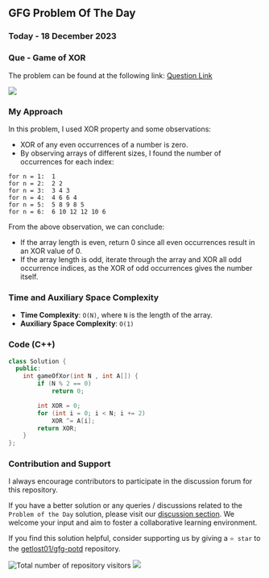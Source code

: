 ## GFG Problem Of The Day

### Today - 18 December 2023
### Que - Game of XOR

The problem can be found at the following link: [Question Link](https://www.geeksforgeeks.org/problems/game-of-xor1541/1)

![](https://badgen.net/badge/Level/Medium/yellow)

### My Approach

In this problem, I used XOR property and some observations:
- XOR of any even occurrences of a number is zero.
- By observing arrays of different sizes, I found the number of occurrences for each index:
```
for n = 1:  1
for n = 2:  2 2
for n = 3:  3 4 3
for n = 4:  4 6 6 4
for n = 5:  5 8 9 8 5
for n = 6:  6 10 12 12 10 6
```
From the above observation, we can conclude:
- If the array length is even, return 0 since all even occurrences result in an XOR value of 0.
- If the array length is odd, iterate through the array and XOR all odd occurrence indices, as the XOR of odd occurrences gives the number itself.

### Time and Auxiliary Space Complexity

- **Time Complexity**: `O(N)`, where `N` is the length of the array.
- **Auxiliary Space Complexity**: `O(1)`

### Code (C++)

```cpp
class Solution {
  public:
    int gameOfXor(int N , int A[]) {
        if (N % 2 == 0)
            return 0;

        int XOR = 0;
        for (int i = 0; i < N; i += 2)
            XOR ^= A[i];
        return XOR;
    }
};
```
### Contribution and Support

I always encourage contributors to participate in the discussion forum for this repository.

If you have a better solution or any queries / discussions related to the `Problem of the Day` solution, please visit our [discussion section](https://github.com/getlost01/gfg-potd/discussions). We welcome your input and aim to foster a collaborative learning environment.

If you find this solution helpful, consider supporting us by giving a `⭐ star` to the [getlost01/gfg-potd](https://github.com/getlost01/gfg-potd) repository.

![Total number of repository visitors](https://komarev.com/ghpvc/?username=gl01potdgfg&color=blue&&label=Visitors)
![](https://hit.yhype.me/github/profile?user_id=79409258)


